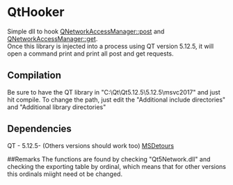# QtHooker
Simple dll to hook [QNetworkAccessManager::post](https://doc.qt.io/qt-5/qnetworkaccessmanager.html#post) and [QNetworkAccessManager::get](https://doc.qt.io/qt-5/qnetworkaccessmanager.html#get).<br>
Once this library is injected into a process using QT version 5.12.5, it will open a command print and print all post and get requests.

## Compilation
Be sure to have the QT library in "C:\Qt\Qt5.12.5\5.12.5\msvc2017" and just hit compile. To change the path, just edit the "Additional include directories" and "Additional library directories"

## Dependencies
QT - 5.12.5- (Others versions should work too)
[MSDetours](https://github.com/microsoft/Detours)

##Remarks
The functions are found by checking "Qt5Network.dll" and checking the exporting table by ordinal, which means that for other versions this ordinals miight need ot be changed. 
